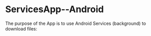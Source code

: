 # ServicesApp--Android
The purpose of the App is to use Android Services (background) to download files:
